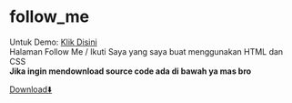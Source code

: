 # follow_me
Untuk Demo: <a href="https://infernux.my.id/sosmed" target="_blank">Klik Disini</a>
<br>
Halaman Follow Me / Ikuti Saya yang saya buat menggunakan HTML dan CSS
<br>
<b>Jika ingin mendownload source code ada di bawah ya mas bro </b>
<p><a href="https://github.com/muhammadoby/follow_me/releases">Download⬇️</a></p>
